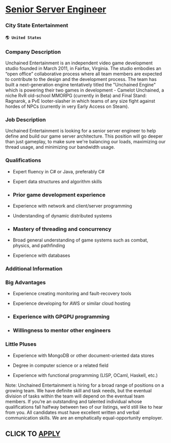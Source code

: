 # [Senior Server Engineer](https://www.remotewlb.com/apply/senior-server-engineer-60615)  
### City State Entertainment  
#### `🌎 United States`  

### Company Description

Unchained Entertainment is an independent video game development studio founded in March 2011, in Fairfax, Virginia. The studio embodies an “open office” collaborative process where all team members are expected to contribute to the design and the development process. The team has built a next-generation engine tentatively titled the "Unchained Engine" which is powering their two games in development - Camelot Unchained, a niche RvR old-school MMORPG (currently in Beta) and Final Stand: Ragnarok, a PvE looter-slasher in which teams of any size fight against hordes of NPCs (currently in very Early Access on Steam).

### Job Description

Unchained Entertainment is looking for a senior server engineer to help define and build our game server architecture. This position will go deeper than just gameplay, to make sure we're balancing our loads, maximizing our thread usage, and minimizing our bandwidth usage.

### Qualifications

  * Expert fluency in C# or Java, preferably C#

  * Expert data structures and algorithm skills

  * ### Prior game development experience

  * Experience with network and client/server programming

  * Understanding of dynamic distributed systems

  * ### Mastery of threading and concurrency

  * Broad general understanding of game systems such as combat, physics, and pathfinding

  * Experience with databases

### Additional Information

### Big Advantages

  * Experience creating monitoring and fault-recovery tools

  * Experience developing for AWS or similar cloud hosting

  * ### Experience with GPGPU programming

  * ### Willingness to mentor other engineers

### Little Pluses

  * Experience with MongoDB or other document-oriented data stores

  * Degree in computer science or a related field

  * Experience with functional programming (LISP, OCaml, Haskell, etc.)

Note: Unchained Entertainment is hiring for a broad range of positions on a growing team. We have definite skill and task needs, but the eventual division of tasks within the team will depend on the eventual team members. If you’re an outstanding and talented individual whose qualifications fall halfway between two of our listings, we’d still like to hear from you. All candidates must have excellent written and verbal communication skills. We are an emphatically equal-opportunity employer.

  
## CLICK TO [APPLY](https://www.remotewlb.com/apply/senior-server-engineer-60615)

